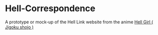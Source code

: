 Hell-Correspondence
===================

A prototype or mock-up of the Hell Link website from the anime 
<a href = "http://hummingbird.me/anime/jigoku-shoujo"> Hell Girl ( Jigoku shojo ) </a>
